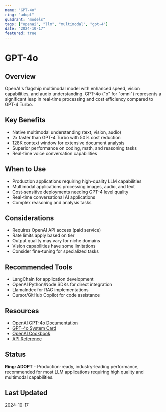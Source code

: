```yaml
---
name: "GPT-4o"
ring: "adopt"
quadrant: "models"
tags: ["openai", "llm", "multimodal", "gpt-4"]
date: "2024-10-17"
featured: true
---
```


# GPT-4o

## Overview
OpenAI's flagship multimodal model with enhanced speed, vision capabilities, and audio understanding. GPT-4o ("o" for "omni") represents a significant leap in real-time processing and cost efficiency compared to GPT-4 Turbo.

## Key Benefits
- Native multimodal understanding (text, vision, audio)
- 2x faster than GPT-4 Turbo with 50% cost reduction
- 128K context window for extensive document analysis
- Superior performance on coding, math, and reasoning tasks
- Real-time voice conversation capabilities

## When to Use
- Production applications requiring high-quality LLM capabilities
- Multimodal applications processing images, audio, and text
- Cost-sensitive deployments needing GPT-4 level quality
- Real-time conversational AI applications
- Complex reasoning and analysis tasks

## Considerations
- Requires OpenAI API access (paid service)
- Rate limits apply based on tier
- Output quality may vary for niche domains
- Vision capabilities have some limitations
- Consider fine-tuning for specialized tasks

## Recommended Tools
- LangChain for application development
- OpenAI Python/Node SDKs for direct integration
- LlamaIndex for RAG implementations
- Cursor/GitHub Copilot for code assistance

## Resources
- [OpenAI GPT-4o Documentation](https://platform.openai.com/docs/models/gpt-4o)
- [GPT-4o System Card](https://openai.com/research/gpt-4o-system-card)
- [OpenAI Cookbook](https://cookbook.openai.com/)
- [API Reference](https://platform.openai.com/docs/api-reference)

## Status
**Ring: ADOPT** - Production-ready, industry-leading performance, recommended for most LLM applications requiring high quality and multimodal capabilities.

## Last Updated
2024-10-17
